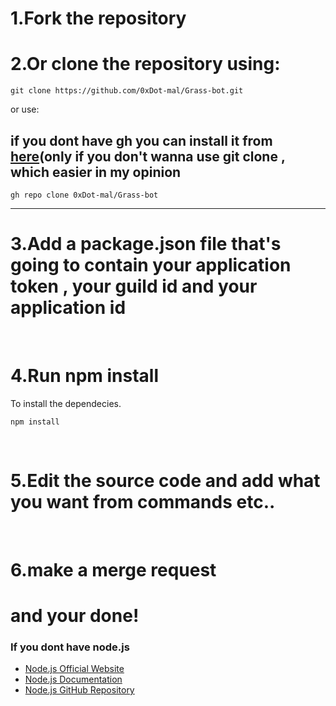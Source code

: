 # 1.Fork the repository
# 2.Or clone the repository using:
```git
git clone https://github.com/0xDot-mal/Grass-bot.git
```

or use:
## if you dont have gh you can install it from <a href="https://cli.github.com/">here</a>(only if you don't wanna use git clone , which easier in my opinion

```git
gh repo clone 0xDot-mal/Grass-bot
```
<hr>

# 3.Add a package.json file that's going to contain your application token , your guild id and your application id

<br>

# 4.Run npm install
To install the dependecies.

```git
npm install
```

<br>

# 5.Edit the source code and add what you want from commands etc..

<br>

# 6.make a merge request

# and your done!

### If you dont have node.js
- [Node.js Official Website](https://nodejs.org/)
- [Node.js Documentation](https://nodejs.org/docs/latest/api/)
- [Node.js GitHub Repository](https://github.com/nodejs/node)
